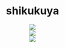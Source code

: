<div align="center">
  <h1>shikukuya</h1>
  <img src="https://readme-typing-svg.demolab.com/?lines=print%28%22Hello+world%22%29;console.log%28%22Hello+world%22%29%3B;System.out.println%28%22Hello+world%22%29%3B;cout+%3C%3C+%22Hello+world%22+%3C%3C+endl%3B;%3Ch1%3EHello+world%3C%2Fh1%3E">
  <br>
  <img src="https://stats.justsong.cn/api/bilibili/?id=1756426840&theme=dark">
  <br>
  <img src="https://github-readme-stats.vercel.app/api?username=shikukuya&show_icons=true&theme=dark">
</div>
